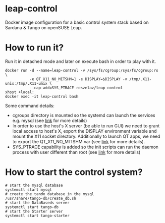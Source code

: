 # leap-control
Docker image configuration for a basic control system stack based on Sardana & Tango on openSUSE Leap.

# How to run it?
Run it in detached mode and later on execute bash in order to play with it.

~~~~
docker run -d --name=leap-control -v /sys/fs/cgroup:/sys/fs/cgroup:ro \
           -e QT_X11_NO_MITSHM=1 -e DISPLAY=$DISPLAY -v /tmp/.X11-unix:/tmp/.X11-unix \
           --cap-add=SYS_PTRACE reszelaz/leap-control
xhost +local:
docker exec -it leap-control bash
~~~~

Some command details:
* cgroups directory is mounted so the systemd can launch the services e.g. mysql (see [link](http://vpavlin.eu/2015/02/fedora-docker-and-systemd/) for more details)
* In order to use the host's X server (be able to run GUI) we need to grant local access to host's X, export the DISPLAY environment variable and mount the X11 socket directory. Additionally to launch QT apps, we need to export the QT_X11_NO_MITSHM var  (see [link](https://hub.docker.com/r/cpascual/taurus-test/) for more details).
* SYS_PTRACE capability is added so the init scripts can run the daemon process with user different than root (see [link](https://github.com/docker/docker/issues/6800) for more details)

# How to start the control system?

~~~~
# start the mysql database
systemctl start mysql
# create the tando database in the mysql
/usr/share/tango-db/create_db.sh
# start the DataBaseds server
systemctl start tango-db
# start the Starter server
systemctl start tango-starter
~~~~
